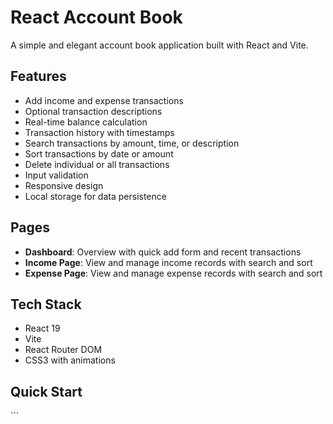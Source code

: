 # React Account Book

A simple and elegant account book application built with React and Vite.

## Features
- Add income and expense transactions
- Optional transaction descriptions
- Real-time balance calculation
- Transaction history with timestamps
- Search transactions by amount, time, or description
- Sort transactions by date or amount
- Delete individual or all transactions
- Input validation
- Responsive design
- Local storage for data persistence

## Pages
- **Dashboard**: Overview with quick add form and recent transactions
- **Income Page**: View and manage income records with search and sort
- **Expense Page**: View and manage expense records with search and sort

## Tech Stack
- React 19
- Vite
- React Router DOM
- CSS3 with animations

## Quick Start
\`\`\`